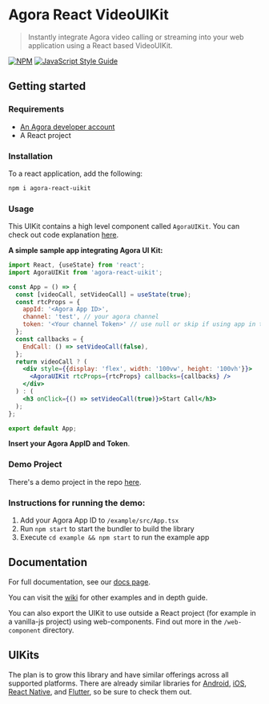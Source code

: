 # Agora React VideoUIKit 

> Instantly integrate Agora video calling or streaming into your web application using a React based VideoUIKit.

[![NPM](https://img.shields.io/npm/v/agora-react-uikit.svg)](https://www.npmjs.com/package/agora-react-uikit) [![JavaScript Style Guide](https://img.shields.io/badge/code_style-standard-brightgreen.svg)](https://standardjs.com)

## Getting started
### Requirements
- [An Agora developer account](https://sso.agora.io/en/signup?utm_source=github&utm_repo=Web-React-UIKit)
- A React project

### Installation
To a react application, add the following:

```bash
npm i agora-react-uikit
```

### Usage

This UIKit contains a high level component called `AgoraUIKit`. You can check out code explanation [here](https://github.com/AgoraIO-Community//VideoUIKit-Web-React/wiki/Guide).

**A simple sample app integrating Agora UI Kit:**
```jsx
import React, {useState} from 'react';
import AgoraUIKit from 'agora-react-uikit';

const App = () => {
  const [videoCall, setVideoCall] = useState(true);
  const rtcProps = {
    appId: '<Agora App ID>',
    channel: 'test', // your agora channel
    token: '<Your channel Token>' // use null or skip if using app in testing mode
  };
  const callbacks = {
    EndCall: () => setVideoCall(false),
  };
  return videoCall ? (
    <div style={{display: 'flex', width: '100vw', height: '100vh'}}>
      <AgoraUIKit rtcProps={rtcProps} callbacks={callbacks} />
    </div>
  ) : (
    <h3 onClick={() => setVideoCall(true)}>Start Call</h3>
  );
};

export default App;
```

**Insert your Agora AppID and Token**.

### Demo Project
There's a demo project in the repo [here](https://github.com/AgoraIO-Community/VideoUIKit-Web-React/tree/main/example).

### Instructions for running the demo:
1. Add your Agora App ID to `/example/src/App.tsx`
2. Run `npm start` to start the bundler to build the library
3. Execute `cd example && npm start` to run the example app

## Documentation

For full documentation, see our [docs page](https://agoraio-community.github.io/VideoUIKit-Web-React/).

You can visit the [wiki](https://github.com/AgoraIO-Community/VideoUIKit-Web-React/wiki) for other examples and in depth guide.

You can also export the UIKit to use outside a React project (for example in a vanilla-js project) using web-components. Find out more in the `/web-component` directory.

## UIKits

The plan is to grow this library and have similar offerings across all supported platforms. There are already similar libraries for [Android](https://github.com/AgoraIO-Community/VideoUIKit-Android), [iOS](https://github.com/AgoraIO-Community/VideoUIKit-iOS), [React Native](https://github.com/AgoraIO-Community/VideoUIKit-ReactNative), and [Flutter](https://github.com/AgoraIO-Community/VideoUIKit-Web-Flutter), so be sure to check them out.
